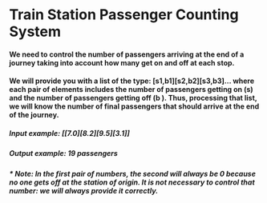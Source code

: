 # Train Station Passenger Counting System

#### We need to control the number of passengers arriving at the end of a journey taking into account how many get on and off at each stop.
#### We will provide you with a list of the type: [s1,b1][s2,b2][s3,b3]… where each pair of elements includes the number of passengers getting on (s) and the number of passengers getting off (b ). Thus, processing that list, we will know the number of final passengers that should arrive at the end of the journey.
##### Input example: [[7.0][8.2][9.5][3.1]]
##### Output example: 19 passengers
##### * Note: In the first pair of numbers, the second will always be 0 because no one gets off at the station of origin. It is not necessary to control that number: we will always provide it correctly.